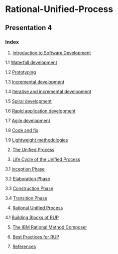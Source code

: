 # Rational-Unified-Process
## Presentation 4

### Index

1. [Introduction to Software Development](https://github.com/Krithika-Balan2290/Rational-Unified-Process/blob/master/docs/Intro_Software_development.md)

  1.1 [Waterfall development](https://github.com/Krithika-Balan2290/Rational-Unified-Process/blob/master/docs/Intro_Software_development.md)
  
  1.2 [Prototyping](https://github.com/Krithika-Balan2290/Rational-Unified-Process/blob/master/docs/Intro_Software_development.md)

  1.3 [Incremental development](https://github.com/Krithika-Balan2290/Rational-Unified-Process/blob/master/docs/Intro_Software_development.md)

  1.4 [Iterative and incremental development](https://github.com/Krithika-Balan2290/Rational-Unified-Process/blob/master/docs/Intro_Software_development.md)
  
  1.5 [Spiral development](https://github.com/Krithika-Balan2290/Rational-Unified-Process/blob/master/docs/Intro_Software_development.md)
  
  1.6 [Rapid application development](https://github.com/Krithika-Balan2290/Rational-Unified-Process/blob/master/docs/Intro_Software_development.md)
  
  1.7 [Agile development](https://github.com/Krithika-Balan2290/Rational-Unified-Process/blob/master/docs/Intro_Software_development.md)
  
  1.8 [Code and fix](https://github.com/Krithika-Balan2290/Rational-Unified-Process/blob/master/docs/Intro_Software_development.md)
  
  1.9 [Lightweight methodologies](https://github.com/Krithika-Balan2290/Rational-Unified-Process/blob/master/docs/Intro_Software_development.md)

2. [The Unified Process](https://github.com/Krithika-Balan2290/Rational-Unified-Process/blob/master/docs/unified.md)

3. [Life Cycle of the Unified Process](https://github.com/Krithika-Balan2290/Rational-Unified-Process/blob/master/docs/life_Cycle.md)

  3.1 [Inception Phase](https://github.com/Krithika-Balan2290/Rational-Unified-Process/blob/master/docs/life_Cycle.md)
  
  3.2 [Elaboration Phase](https://github.com/Krithika-Balan2290/Rational-Unified-Process/blob/master/docs/life_Cycle.md)
  
  3.3 [Construction Phase](https://github.com/Krithika-Balan2290/Rational-Unified-Process/blob/master/docs/life_Cycle.md)
  
  3.4 [Transition Phase](https://github.com/Krithika-Balan2290/Rational-Unified-Process/blob/master/docs/life_Cycle.md)
  
4. [Rational Unified Process](https://github.com/Krithika-Balan2290/Rational-Unified-Process/blob/master/docs/RUP.md)

  4.1 [Building Blocks of RUP](https://github.com/Krithika-Balan2290/Rational-Unified-Process/blob/master/docs/RUP.md)
  
5. [The IBM Rational Method Composer](https://github.com/Krithika-Balan2290/Rational-Unified-Process/blob/master/docs/IBM_rational.md)

6. [Best Practices for RUP](https://github.com/Krithika-Balan2290/Rational-Unified-Process/blob/master/docs/best_Practices.md)

7. [References](https://github.com/Krithika-Balan2290/Rational-Unified-Process/blob/master/docs/refs.md)
